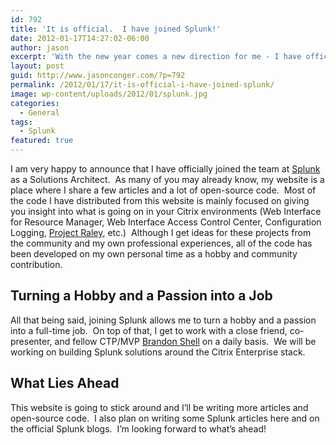 ```yaml
---
id: 792
title: 'It is official.  I have joined Splunk!'
date: 2012-01-17T14:27:02-06:00
author: jason
excerpt: 'With the new year comes a new direction for me - I have officially joined Splunk as a Solutions Architect.'
layout: post
guid: http://www.jasonconger.com/?p=792
permalink: /2012/01/17/it-is-official-i-have-joined-splunk/
image: wp-content/uploads/2012/01/splunk.jpg
categories:
  - General
tags:
  - Splunk
featured: true
---
```

I am very happy to announce that I have officially joined the team at <a title="Splunk" href="http://www.splunk.com" target="_blank">Splunk </a>as a Solutions Architect.  As many of you may already know, my website is a place where I share a few articles and a lot of open-source code.  Most of the code I have distributed from this website is mainly focused on giving you insight into what is going on in your Citrix environments (Web Interface for Resource Manager, Web Interface Access Control Center, Configuration Logging, <a title="Project Raley" href="http://www.jasonconger.com/raley" target="_blank">Project Raley</a>, etc.)  Although I get ideas for these projects from the community and my own professional experiences, all of the code has been developed on my own personal time as a hobby and community contribution.
<h2>Turning a Hobby and a Passion into a Job</h2>
All that being said, joining Splunk allows me to turn a hobby and a passion into a full-time job.  On top of that, I get to work with a close friend, co-presenter, and fellow CTP/MVP <a title="Brandon Shell" href="http://bsonposh.com/" target="_blank">Brandon Shell</a> on a daily basis.  We will be working on building Splunk solutions around the Citrix Enterprise stack.
<h2>What Lies Ahead</h2>
This website is going to stick around and I’ll be writing more articles and open-source code.  I also plan on writing some Splunk articles here and on the official Splunk blogs.  I’m looking forward to what’s ahead!